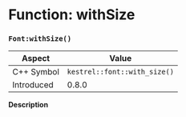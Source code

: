 
# Function: withSize
### `Font:withSize()`

| Aspect | Value |
| --- | --- |
| C++ Symbol | `kestrel::font::with_size()` |
| Introduced | 0.8.0 |

**Description**


